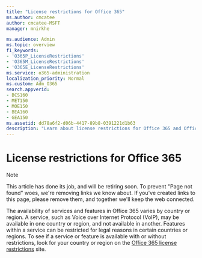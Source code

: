 ```yaml
---
title: "License restrictions for Office 365"
ms.author: cmcatee
author: cmcatee-MSFT
manager: mnirkhe

ms.audience: Admin
ms.topic: overview
f1_keywords:
- 'O365P_LicenseRestrictions'
- 'O365M_LicenseRestrictions'
- 'O365E_LicenseRestrictions'
ms.service: o365-administration
localization_priority: Normal
ms.custom: Adm_O365
search.appverid:
- BCS160
- MET150
- MOE150
- BEA160
- GEA150
ms.assetid: dd78a6f2-d06b-4417-89b8-0391221d1b63
description: "Learn about license restrictions for Office 365 and Office 365 operated by 21Vianet in China."
---
```


# License restrictions for Office 365

> [!NOTE]
> This article has done its job, and will be retiring soon. To prevent "Page not found" woes, we're removing links we know about. If you've created links to this page, please remove them, and together we'll keep the web connected. 
  
The availability of services and features in Office 365 varies by country or region. A service, such as Voice over Internet Protocol (VoIP), may be available in one country or region, and not available in another. Features within a service can be restricted for legal reasons in certain countries or regions. To see if a service or feature is available with or without restrictions, look for your country or region on the [Office 365 license restrictions](https://go.microsoft.com/fwlink/p/?linkid=235604) site. 
  

